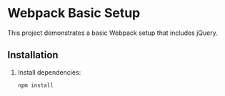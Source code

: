 # Webpack Basic Setup

This project demonstrates a basic Webpack setup that includes jQuery.

## Installation

1. Install dependencies:
   ```sh
   npm install
